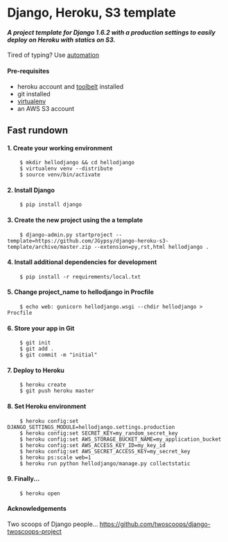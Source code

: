 # Django, Heroku, S3 template

#### *A project template for Django 1.6.2 with a production settings to easily deploy on Heroku with statics on S3.*

Tired of typing? Use [automation](https://github.com/JGypsy/django-heroku-s3-template/wiki/provisioning)


#### Pre-requisites

- heroku account and [toolbelt](https://toolbelt.heroku.com/) installed
- git installed
- [virtualenv](https://pypi.python.org/pypi/virtualenv)
- an AWS S3 account


## Fast rundown

#### 1. Create your working environment

```
    $ mkdir hellodjango && cd hellodjango
    $ virtualenv venv --distribute
    $ source venv/bin/activate
```

#### 2. Install Django

```
    $ pip install django
```

#### 3. Create the new project using the a template

```
    $ django-admin.py startproject --template=https://github.com/JGypsy/django-heroku-s3-template/archive/master.zip --extension=py,rst,html hellodjango .
```

#### 4. Install additional dependencies for development

```
    $ pip install -r requirements/local.txt
```

#### 5. Change project_name to hellodjango in Procfile

```
    $ echo web: gunicorn hellodjango.wsgi --chdir hellodjango > Procfile
```

#### 6. Store your app in Git

```
    $ git init
    $ git add .
    $ git commit -m "initial"
```

#### 7. Deploy to Heroku

```
    $ heroku create
    $ git push heroku master
```

#### 8. Set Heroku environment

```
    $ heroku config:set DJANGO_SETTINGS_MODULE=hellodjango.settings.production
    $ heroku config:set SECRET_KEY=my_random_secret_key
    $ heroku config:set AWS_STORAGE_BUCKET_NAME=my_application_bucket
    $ heroku config:set AWS_ACCESS_KEY_ID=my_key_id
    $ heroku config:set AWS_SECRET_ACCESS_KEY=my_secret_key
    $ heroku ps:scale web=1
    $ heroku run python hellodjango/manage.py collectstatic
```

#### 9. Finally...

```
    $ heroku open
```


#### Acknowledgements
Two scoops of Django people... https://github.com/twoscoops/django-twoscoops-project